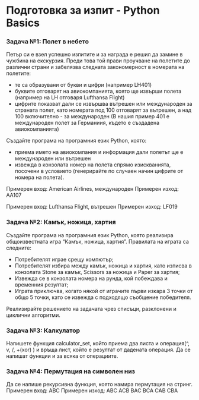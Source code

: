# Подготовка за изпит - Python Basics

### Задача №1: Полет в небето
Петър си е взел успешно изпитите и за награда е решил да замине в чужбина на екскурзия. 
Преди това той прави проучване на полетите до различни страни и забелязва следната закономерност в номерата на полетите:
- те са образувани от букви и цифри (например LH401)
- буквите отговарят на авиокомпанията, която ще извърши полета (например на LH отговаря Lufthansa Flight)
- цифрите показват дали се извършва вътрешен или международен за страната полет, като номерата под 100 отговарят 
за вътрешен, а над 100 включително - за международен (В нашия пример 401 е международен полет за Германиия, където е създадена авиокомпанията)

Създайте програма на програмния език Python, която:
- приема името на авиокомпания и информация дали полетът ще е международен или вътрешен
- извежда в конзолата номер на полета спрямо изискванията, посочени в условието (генерирайте по случаен начин цифрите от номера на полета).

Примерен вход: American Airlines, международен
Примерен изход: АА107

Примерен вход: Lufthansa Flight, вътрешен
Примерен изход: LF019

### Задача №2: Камък, ножица, хартия

Създайте програма на програмния език Python, която реализира общоизвестната игра “Камък, ножица, хартия”. Правилата на играта са следните:
- Потребителят играе срещу компютър;
- Потребителят избира между камък, ножица и хартия, като изписва в конзолата Stone за камък, Scissors за ножица и Paper за хартия;
- Извежда се в конзолата номера на рунда, кой побеждава и временния резултат;
- Играта приключва, когато някой от играчите първи изкара 3 точки от общо 5 точки, като се извежда с подходящо съобщение победителя.

Реализирайте решението на задачата чрез списъци, разклонени и циклични алгоритми.

### Задача №3: Калкулатор
Напишете функция calculator_set, който приема два листа и операция(^, v, /, +(xor) ) и връща лист, който е резултат от дадената операция. Да се напишат функции и за всяка от операциите.

### Задача №4: Пермутация на символен низ
Да се напише рекурсивна функция, която намира пермутация на стринг.
Примерен вход: ABC
Примерен изход: ABC ACB BAC BCA CAB CBA

